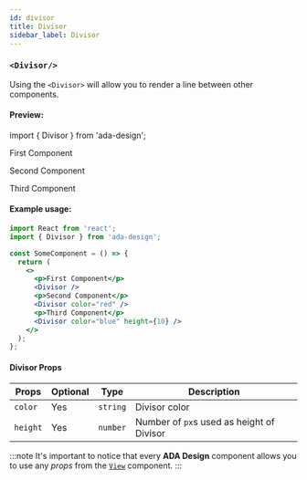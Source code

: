 ```yaml
---
id: divisor
title: Divisor
sidebar_label: Divisor
---
```


### `<Divisor/>`

Using the `<Divisor>` will allow you to render a line between other components.

#### Preview:

import { Divisor } from 'ada-design';

<p>First Component</p>
<Divisor />
<p>Second Component</p>
<Divisor color="red" />
<p>Third Component</p>
<Divisor color="blue" height={10} />

#### Example usage:

```jsx
import React from 'react';
import { Divisor } from 'ada-design';

const SomeComponent = () => {
  return (
    <>
      <p>First Component</p>
      <Divisor />
      <p>Second Component</p>
      <Divisor color="red" />
      <p>Third Component</p>
      <Divisor color="blue" height={10} />
    </>
  );
};
```

#### Divisor Props

| Props    | Optional | Type     | Description                               |
| -------- | -------- | -------- | ----------------------------------------- |
| `color`  | Yes      | `string` | Divisor color                             |
| `height` | Yes      | `number` | Number of `px`s used as height of Divisor |

:::note
It's important to notice that every **ADA Design** component allows you to use any _props_ from the [`View`](view) component.
:::
